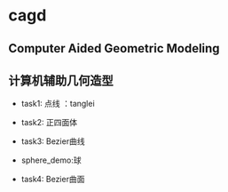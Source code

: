 ﻿cagd
====

Computer Aided Geometric Modeling
---------------------------------
计算机辅助几何造型
---------------------------------

* task1: 点线 ：tanglei

* task2: 正四面体

* task3: Bezier曲线

* sphere\_demo:球 

* task4: Bezier曲面
